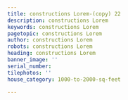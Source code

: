 ```yaml
---
title: constructions Lorem-(copy) 22
description: constructions Lorem
keywords: constructions Lorem
pagetopic: constructions Lorem
author: constructions Lorem
robots: constructions Lorem
heading: constructions Lorem
banner_image: ''
serial_number: 
tilephotos: ''
house_category: 1000-to-2000-sq-feet

---
```

